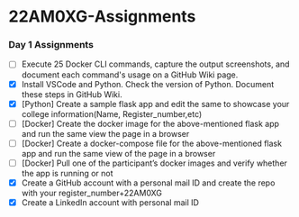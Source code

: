 # 22AM0XG-Assignments

### Day 1 Assignments

- [ ] Execute 25 Docker CLI commands, capture the output screenshots, and document each command's usage on a GitHub Wiki page.
- [x] Install VSCode and Python. Check the version of Python. Document these steps in GitHub Wiki.
- [x] [Python] Create a sample flask app and edit the same to showcase your college information(Name, Register_number,etc)
- [ ] [Docker] Create the docker image for the above-mentioned flask app and run the same view the page in a browser
- [ ] [Docker] Create a docker-compose file for the above-mentioned flask app and run the same view of the page in a browser
- [ ] [Docker] Pull one of the participant’s docker images and verify whether the app is running or not 
- [x] Create a GitHub account with a personal mail ID and create the repo with your register_number+22AM0XG
- [x] Create a LinkedIn account with personal mail ID
